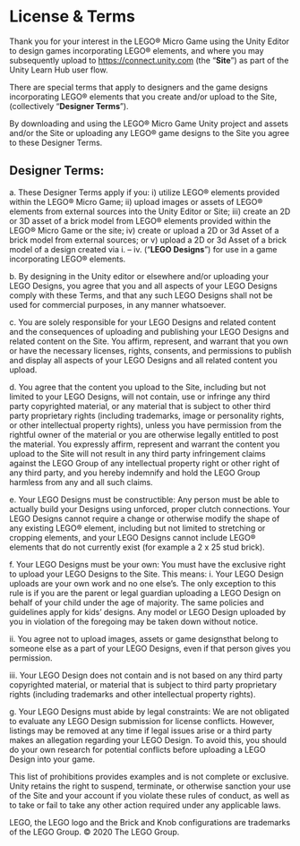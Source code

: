 # License & Terms
Thank you for your interest in the LEGO® Micro Game using the Unity Editor to design games incorporating LEGO® elements, and where you may subsequently upload to https://connect.unity.com (the “**Site**”) as part of the Unity Learn Hub user flow.

There are special terms that apply to designers and the game designs incorporating LEGO® elements that you create and/or upload to the Site, (collectively “**Designer Terms**”).

By downloading and using the LEGO® Micro Game Unity project and assets and/or the Site or uploading any LEGO® game designs to the Site you agree to these Designer Terms.

## Designer Terms:
a.	These Designer Terms apply if you:  i) utilize LEGO® elements provided within the LEGO® Micro Game; ii) upload images or assets of LEGO® elements from external sources into the  Unity Editor or Site; iii) create an 2D or 3D asset of a brick model from LEGO® elements provided within the LEGO® Micro Game or the site; iv) create or upload  a 2D or 3d Asset of a brick model from external sources; or v) upload a 2D or 3d Asset of a brick model of a design created via i. – iv. (“**LEGO Designs**”) for use in a game incorporating LEGO® elements. 

b.	By designing in the Unity editor or elsewhere and/or uploading your LEGO Designs, you agree that you and all aspects of your LEGO Designs comply with these Terms, and that any such LEGO Designs shall not be used for commercial purposes, in any manner whatsoever. 

c.	You are solely responsible for your LEGO Designs and related content and the consequences of uploading and publishing your LEGO Designs and related content on the Site. You affirm, represent, and warrant that you own or have the necessary licenses, rights, consents, and permissions to publish and display all aspects of your LEGO Designs and all related content you upload. 

d.	You agree that the content you upload to the Site, including but not limited to your LEGO Designs, will not contain, use or infringe any third party copyrighted material, or any material that is subject to other third party proprietary rights (including trademarks, image or personality rights, or other intellectual property rights), unless you have permission from the rightful owner of the material or you are otherwise legally entitled to post the material. You expressly affirm, represent and warrant the content you upload to the Site will not result in any third party infringement claims against the LEGO Group of any intellectual property right or other right of any third party, and you hereby indemnify and hold the LEGO Group harmless from any and all such claims.

e.	Your LEGO Designs must be constructible: Any person must be able to actually build your Designs using unforced, proper clutch connections.  Your LEGO Designs cannot require a change or otherwise modify the shape of any existing LEGO® element, including but not limited to stretching or cropping elements, and your LEGO Designs cannot include LEGO® elements that do not currently exist (for example a 2 x 25 stud brick).  

f.	Your LEGO Designs must be your own: You must have the exclusive right to upload your LEGO Designs to the Site. This means:
i.	Your LEGO Design uploads are your own work and no one else’s. The only exception to this rule is if you are the parent or legal guardian uploading a LEGO Design on behalf of your child under the age of majority. The same policies and guidelines apply for kids’ designs. Any model or LEGO Design uploaded by you in violation of the foregoing may be taken down without notice.

ii.	You agree not to upload images, assets or game designsthat belong to someone else as a part of your LEGO Designs, even if that person gives you permission. 

iii.	Your LEGO Design does not contain and is not based on any third party copyrighted material, or material that is subject to third party proprietary rights (including trademarks and other intellectual property rights).

g.	Your LEGO Designs must abide by legal constraints: We are not obligated to evaluate any LEGO Design submission for license conflicts. However, listings may be removed at any time if legal issues arise or a third party makes an allegation regarding your LEGO Design. To avoid this, you should do your own research for potential conflicts before uploading a LEGO Design into your game.

This list of prohibitions provides examples and is not complete or exclusive. Unity retains the right to suspend, terminate, or otherwise sanction your use of the Site and your account if you violate these rules of conduct, as well as to take or fail to take any other action required under any applicable laws.

LEGO, the LEGO logo and the Brick and Knob configurations are trademarks of the LEGO Group. © 2020 The LEGO Group.


